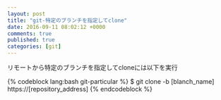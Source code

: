 ```yaml
---
layout: post
title: "git-特定のブランチを指定してclone"
date: 2016-09-11 08:02:12 +0000
comments: true
published: true
categories: [git]
---
```


リモートから特定のブランチを指定してcloneには以下を実行

{% codeblock lang:bash git-particular %}
$ git clone -b [blanch_name] https://[repository_address]
{% endcodeblock %}

